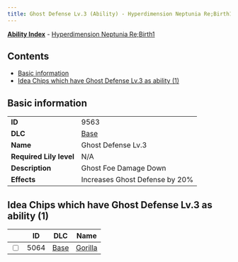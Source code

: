 ```yaml
---
title: Ghost Defense Lv.3 (Ability) - Hyperdimension Neptunia Re;Birth1
---
```


[**Ability Index**](/neptunia/rb1/ability/index.html) - [Hyperdimension Neptunia Re;Birth1](/neptunia/rb1)

## Contents

- [Basic information](#basic-information)
- [Idea Chips which have Ghost Defense Lv.3 as ability (1)](#idea-chips-which-have-ghost-defense-lv3-as-ability-1)

## Basic information

|   |   |
| -- | -- |
| **ID** | 9563 |
| **DLC** | [Base](/neptunia/rb1/dlc/1-base.html) |
| **Name** | Ghost Defense Lv.3 |
| **Required Lily level** | N/A |
| **Description** | Ghost Foe Damage Down |
| **Effects** | Increases Ghost Defense by 20% |


## Idea Chips which have Ghost Defense Lv.3 as ability (1)

|    | ID | DLC | Name |
| -- | -- | --- | ---- |
| <input type="checkbox" id="rb1-item-1-5064" class="trackbox" /> | 5064 | [Base](/neptunia/rb1/dlc/1-base.html) | [Gorilla](/neptunia/rb1/item/1-5064-gorilla.html) |
